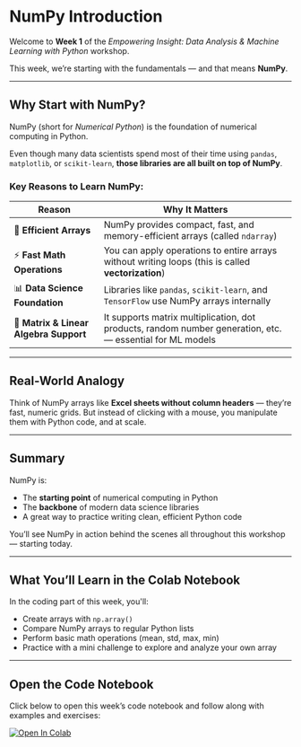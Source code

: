# NumPy Introduction

Welcome to **Week 1** of the *Empowering Insight: Data Analysis & Machine Learning with Python* workshop.

This week, we’re starting with the fundamentals — and that means **NumPy**.

---

## Why Start with NumPy?

NumPy (short for *Numerical Python*) is the foundation of numerical computing in Python.

Even though many data scientists spend most of their time using `pandas`, `matplotlib`, or `scikit-learn`, **those libraries are all built on top of NumPy**.

### Key Reasons to Learn NumPy:

| Reason | Why It Matters |
|--------|----------------|
| 🧮 **Efficient Arrays** | NumPy provides compact, fast, and memory-efficient arrays (called `ndarray`) |
| ⚡ **Fast Math Operations** | You can apply operations to entire arrays without writing loops (this is called **vectorization**) |
| 📊 **Data Science Foundation** | Libraries like `pandas`, `scikit-learn`, and `TensorFlow` use NumPy arrays internally |
| 🔢 **Matrix & Linear Algebra Support** | It supports matrix multiplication, dot products, random number generation, etc. — essential for ML models |

---

## Real-World Analogy

Think of NumPy arrays like **Excel sheets without column headers** — they’re fast, numeric grids. But instead of clicking with a mouse, you manipulate them with Python code, and at scale.

---

## Summary

NumPy is:
- The **starting point** of numerical computing in Python
- The **backbone** of modern data science libraries
- A great way to practice writing clean, efficient Python code

You’ll see NumPy in action behind the scenes all throughout this workshop — starting today.

---

## What You’ll Learn in the Colab Notebook

In the coding part of this week, you'll:
- Create arrays with `np.array()`
- Compare NumPy arrays to regular Python lists
- Perform basic math operations (mean, std, max, min)
- Practice with a mini challenge to explore and analyze your own array

---

## Open the Code Notebook

Click below to open this week’s code notebook and follow along with examples and exercises:

[![Open In Colab](https://colab.research.google.com/assets/colab-badge.svg)](https://colab.research.google.com/drive/11eJW7bM8xa5_QXclTgEcvZM1IJ5oc_Se#scrollTo=LIHBhOXa0rIu)




